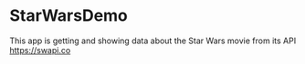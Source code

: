 # StarWarsDemo
This app is getting and showing data about the Star Wars movie from its API https://swapi.co
